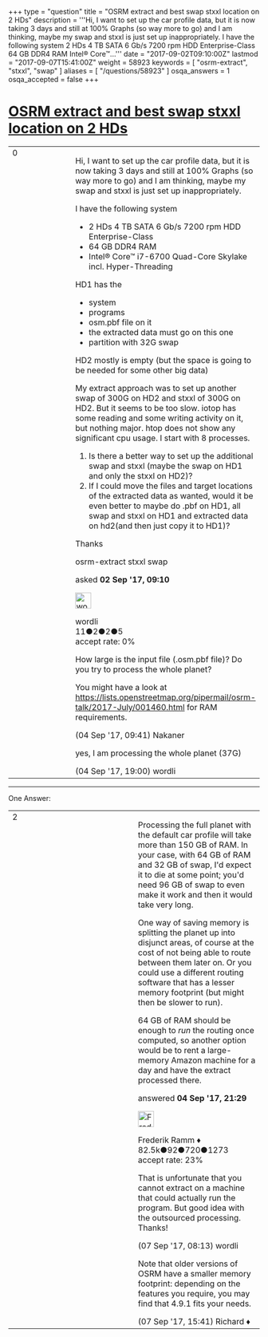 +++
type = "question"
title = "OSRM extract and best swap stxxl location on 2 HDs"
description = '''Hi, I want to set up the car profile data, but it is now taking 3 days and still at 100% Graphs (so way more to go) and I am thinking, maybe my swap and stxxl is just set up inappropriately. I have the following system  2 HDs 4 TB SATA 6 Gb/s 7200 rpm HDD Enterprise-Class 64 GB DDR4 RAM Intel® Core™...'''
date = "2017-09-02T09:10:00Z"
lastmod = "2017-09-07T15:41:00Z"
weight = 58923
keywords = [ "osrm-extract", "stxxl", "swap" ]
aliases = [ "/questions/58923" ]
osqa_answers = 1
osqa_accepted = false
+++

<div class="headNormal">

# [OSRM extract and best swap stxxl location on 2 HDs](/questions/58923/osrm-extract-and-best-swap-stxxl-location-on-2-hds)

</div>

<div id="main-body">

<div id="askform">

<table id="question-table" style="width:100%;">
<colgroup>
<col style="width: 50%" />
<col style="width: 50%" />
</colgroup>
<tbody>
<tr>
<td style="width: 30px; vertical-align: top"><div class="vote-buttons">
<span id="post-58923-upvote" class="ajax-command post-vote up" rel="nofollow" title="I like this post (click again to cancel)"> </span>
<div id="post-58923-score" class="post-score" title="current number of votes">
0
</div>
<span id="post-58923-downvote" class="ajax-command post-vote down" rel="nofollow" title="I dont like this post (click again to cancel)"> </span> <span id="favorite-mark" class="ajax-command favorite-mark" rel="nofollow" title="mark/unmark this question as favorite (click again to cancel)"> </span>
<div id="favorite-count" class="favorite-count">
&#10;</div>
</div></td>
<td><div id="item-right">
<div class="question-body">
<p>Hi, I want to set up the car profile data, but it is now taking 3 days and still at 100% Graphs (so way more to go) and I am thinking, maybe my swap and stxxl is just set up inappropriately.</p>
<p>I have the following system</p>
<ul>
<li>2 HDs 4 TB SATA 6 Gb/s 7200 rpm HDD Enterprise-Class</li>
<li>64 GB DDR4 RAM</li>
<li>Intel® Core™ i7-6700 Quad-Core Skylake incl. Hyper-Threading</li>
</ul>
<p>HD1 has the</p>
<ul>
<li>system</li>
<li>programs</li>
<li>osm.pbf file on it</li>
<li>the extracted data must go on this one</li>
<li>partition with 32G swap</li>
</ul>
<p>HD2 mostly is empty (but the space is going to be needed for some other big data)</p>
<p>My extract approach was to set up another swap of 300G on HD2 and stxxl of 300G on HD2. But it seems to be too slow. iotop has some reading and some writing activity on it, but nothing major. htop does not show any significant cpu usage. I start with 8 processes.</p>
<ol>
<li>Is there a better way to set up the additional swap and stxxl (maybe the swap on HD1 and only the stxxl on HD2)?</li>
<li>If I could move the files and target locations of the extracted data as wanted, would it be even better to maybe do .pbf on HD1, all swap and stxxl on HD1 and extracted data on hd2(and then just copy it to HD1)?</li>
</ol>
<p>Thanks</p>
</div>
<div id="question-tags" class="tags-container tags">
<span class="post-tag tag-link-osrm-extract" rel="tag" title="see questions tagged &#39;osrm-extract&#39;">osrm-extract</span> <span class="post-tag tag-link-stxxl" rel="tag" title="see questions tagged &#39;stxxl&#39;">stxxl</span> <span class="post-tag tag-link-swap" rel="tag" title="see questions tagged &#39;swap&#39;">swap</span>
</div>
<div id="question-controls" class="post-controls">
&#10;</div>
<div class="post-update-info-container">
<div class="post-update-info post-update-info-user">
<p>asked <strong>02 Sep '17, 09:10</strong></p>
<img src="https://secure.gravatar.com/avatar/e9400940cd6333c87b0403174a213707?s=32&amp;d=identicon&amp;r=g" class="gravatar" width="32" height="32" alt="wordli&#39;s gravatar image" />
<p><span>wordli</span><br />
<span class="score" title="11 reputation points">11</span><span title="2 badges"><span class="badge1">●</span><span class="badgecount">2</span></span><span title="2 badges"><span class="silver">●</span><span class="badgecount">2</span></span><span title="5 badges"><span class="bronze">●</span><span class="badgecount">5</span></span><br />
<span class="accept_rate" title="Rate of the user&#39;s accepted answers">accept rate:</span> <span title="wordli has no accepted answers">0%</span></p>
</div>
</div>
<div id="comments-container-58923" class="comments-container">
<span id="58959"></span>
<div id="comment-58959" class="comment">
<div id="post-58959-score" class="comment-score">
&#10;</div>
<div class="comment-text">
<p>How large is the input file (.osm.pbf file)? Do you try to process the whole planet?</p>
<p>You might have a look at <a href="https://lists.openstreetmap.org/pipermail/osrm-talk/2017-July/001460.html">https://lists.openstreetmap.org/pipermail/osrm-talk/2017-July/001460.html</a> for RAM requirements.</p>
</div>
<div id="comment-58959-info" class="comment-info">
<span class="comment-age">(04 Sep '17, 09:41)</span> <span class="comment-user userinfo">Nakaner</span>
</div>
</div>
<span id="58969"></span>
<div id="comment-58969" class="comment">
<div id="post-58969-score" class="comment-score">
&#10;</div>
<div class="comment-text">
<p>yes, I am processing the whole planet (37G)</p>
</div>
<div id="comment-58969-info" class="comment-info">
<span class="comment-age">(04 Sep '17, 19:00)</span> <span class="comment-user userinfo">wordli</span>
</div>
</div>
</div>
<div id="comment-tools-58923" class="comment-tools">
&#10;</div>
<div class="clear">
&#10;</div>
<div id="comment-58923-form-container" class="comment-form-container">
&#10;</div>
<div class="clear">
&#10;</div>
</div></td>
</tr>
</tbody>
</table>

------------------------------------------------------------------------

<div class="tabBar">

<span id="sort-top"></span>

<div class="headQuestions">

One Answer:

</div>

</div>

<span id="58971"></span>

<div id="answer-container-58971" class="answer">

<table style="width:100%;">
<colgroup>
<col style="width: 50%" />
<col style="width: 50%" />
</colgroup>
<tbody>
<tr>
<td style="width: 30px; vertical-align: top"><div class="vote-buttons">
<span id="post-58971-upvote" class="ajax-command post-vote up" rel="nofollow" title="I like this post (click again to cancel)"> </span>
<div id="post-58971-score" class="post-score" title="current number of votes">
2
</div>
<span id="post-58971-downvote" class="ajax-command post-vote down" rel="nofollow" title="I dont like this post (click again to cancel)"> </span>
</div></td>
<td><div class="item-right">
<div class="answer-body">
<p>Processing the full planet with the default car profile will take more than 150 GB of RAM. In your case, with 64 GB of RAM and 32 GB of swap, I'd expect it to die at some point; you'd need 96 GB of swap to even make it work and then it would take very long.</p>
<p>One way of saving memory is splitting the planet up into disjunct areas, of course at the cost of not being able to route between them later on. Or you could use a different routing software that has a lesser memory footprint (but might then be slower to run).</p>
<p>64 GB of RAM should be enough to <em>run</em> the routing once computed, so another option would be to rent a large-memory Amazon machine for a day and have the extract processed there.</p>
</div>
<div class="answer-controls post-controls">
&#10;</div>
<div class="post-update-info-container">
<div class="post-update-info post-update-info-user">
<p>answered <strong>04 Sep '17, 21:29</strong></p>
<img src="https://secure.gravatar.com/avatar/a2b38d937e70ab39d895d17da0dd1ba4?s=32&amp;d=identicon&amp;r=g" class="gravatar" width="32" height="32" alt="Frederik%20Ramm&#39;s gravatar image" />
<p><span>Frederik Ramm ♦</span><br />
<span class="score" title="82494 reputation points"><span>82.5k</span></span><span title="92 badges"><span class="badge1">●</span><span class="badgecount">92</span></span><span title="720 badges"><span class="silver">●</span><span class="badgecount">720</span></span><span title="1273 badges"><span class="bronze">●</span><span class="badgecount">1273</span></span><br />
<span class="accept_rate" title="Rate of the user&#39;s accepted answers">accept rate:</span> <span title="Frederik Ramm has 417 accepted answers">23%</span></p>
</div>
</div>
<div id="comments-container-58971" class="comments-container">
<span id="59460"></span>
<div id="comment-59460" class="comment">
<div id="post-59460-score" class="comment-score">
&#10;</div>
<div class="comment-text">
<p>That is unfortunate that you cannot extract on a machine that could actually run the program. But good idea with the outsourced processing. Thanks!</p>
</div>
<div id="comment-59460-info" class="comment-info">
<span class="comment-age">(07 Sep '17, 08:13)</span> <span class="comment-user userinfo">wordli</span>
</div>
</div>
<span id="59469"></span>
<div id="comment-59469" class="comment">
<div id="post-59469-score" class="comment-score">
&#10;</div>
<div class="comment-text">
<p>Note that older versions of OSRM have a smaller memory footprint: depending on the features you require, you may find that 4.9.1 fits your needs.</p>
</div>
<div id="comment-59469-info" class="comment-info">
<span class="comment-age">(07 Sep '17, 15:41)</span> <span class="comment-user userinfo">Richard ♦</span>
</div>
</div>
</div>
<div id="comment-tools-58971" class="comment-tools">
&#10;</div>
<div class="clear">
&#10;</div>
<div id="comment-58971-form-container" class="comment-form-container">
&#10;</div>
<div class="clear">
&#10;</div>
</div></td>
</tr>
</tbody>
</table>

</div>

<div class="paginator-container-left">

</div>

</div>

</div>

